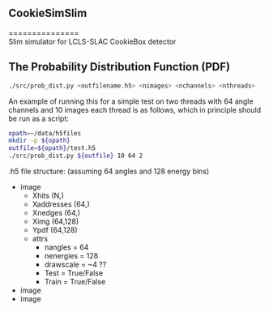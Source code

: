 
## CookieSimSlim  
===============  
Slim simulator for LCLS-SLAC CookieBox detector  

## The Probability Distribution Function (PDF)  

```bash  
./src/prob_dist.py <outfilename.h5> <nimages> <nchannels> <nthreads>  
```  

An example of running this for a simple test on two threads with 64 angle channels and 10 images each thread is as follows,
which in principle should be run as a script:  
```bash  
opath=~/data/h5files  
mkdir -p ${opath}  
outfile=${opath}/test.h5  
./src/prob_dist.py ${outfile} 10 64 2  
```  


.h5 file structure: (assuming 64 angles and 128 energy bins)  
* image	  
	* Xhits (N,)  
	* Xaddresses (64,)  
	* Xnedges (64,)  
	* Ximg (64,128)  
	* Ypdf (64,128)  
	* attrs  
		* nangles = 64   
		* nenergies = 128  
		* drawscale = ~4 ??  
		* Test = True/False  
		* Train = True/False  
* image  
* image  



